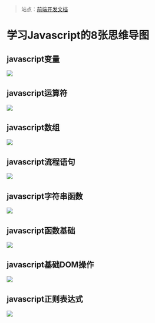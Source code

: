 > 站点：[前端开发文档](https://whjin.github.io/frontend-dev-doc/)

# 学习Javascript的8张思维导图 #

## javascript变量 ##

![](https://cdn.nlark.com/yuque/0/2020/gif/172511/1590632791744-4ed7cd55-970d-495c-99d0-4db4d24c2664.gif)

## javascript运算符 ##

![](https://cdn.nlark.com/yuque/0/2020/gif/172511/1590632900919-e29e24c2-469f-44b5-977d-35ff15618b3a.gif)

## javascript数组 ##

![](https://cdn.nlark.com/yuque/0/2020/gif/172511/1590632941508-deb08020-6824-4698-b4a3-f381fdc3f10f.gif)

## javascript流程语句 ##

![](https://cdn.nlark.com/yuque/0/2020/gif/172511/1590633050728-74824a09-3fc5-498d-bfbd-f3d99b49a272.gif)

## javascript字符串函数 ##

![](https://cdn.nlark.com/yuque/0/2020/gif/172511/1590633088168-5fc66d83-88af-4092-bb9d-611595a2912f.gif)

## javascript函数基础 ##

![](https://cdn.nlark.com/yuque/0/2020/gif/172511/1590633110772-508a12d2-719b-4955-a852-e507f9329a6b.gif)

## javascript基础DOM操作 ##

![](https://cdn.nlark.com/yuque/0/2020/gif/172511/1590633142814-b643230d-2663-43cd-b293-44735d9cfa06.gif)

## javascript正则表达式 ##

![](https://cdn.nlark.com/yuque/0/2020/gif/172511/1590633174157-6bdf0a83-ea2b-4f27-b9c0-5ec4ad276445.gif)